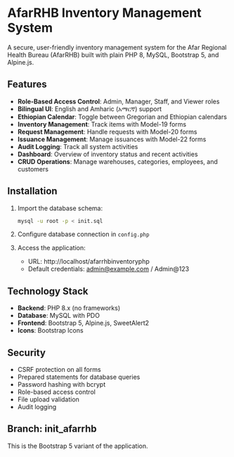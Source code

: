 # AfarRHB Inventory Management System

A secure, user-friendly inventory management system for the Afar Regional Health Bureau (AfarRHB) built with plain PHP 8, MySQL, Bootstrap 5, and Alpine.js.

## Features

- **Role-Based Access Control**: Admin, Manager, Staff, and Viewer roles
- **Bilingual UI**: English and Amharic (አማርኛ) support
- **Ethiopian Calendar**: Toggle between Gregorian and Ethiopian calendars
- **Inventory Management**: Track items with Model-19 forms
- **Request Management**: Handle requests with Model-20 forms
- **Issuance Management**: Manage issuances with Model-22 forms
- **Audit Logging**: Track all system activities
- **Dashboard**: Overview of inventory status and recent activities
- **CRUD Operations**: Manage warehouses, categories, employees, and customers

## Installation

1. Import the database schema:
   ```bash
   mysql -u root -p < init.sql
   ```

2. Configure database connection in `config.php`

3. Access the application:
   - URL: http://localhost/afarrhbinventoryphp
   - Default credentials: admin@example.com / Admin@123

## Technology Stack

- **Backend**: PHP 8.x (no frameworks)
- **Database**: MySQL with PDO
- **Frontend**: Bootstrap 5, Alpine.js, SweetAlert2
- **Icons**: Bootstrap Icons

## Security

- CSRF protection on all forms
- Prepared statements for database queries
- Password hashing with bcrypt
- Role-based access control
- File upload validation
- Audit logging

## Branch: init_afarrhb

This is the Bootstrap 5 variant of the application.
